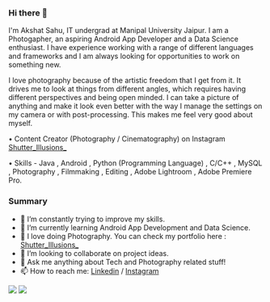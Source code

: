 ### Hi there 👋

I'm Akshat Sahu, IT undergrad at Manipal University Jaipur. I am a Photogapher, an aspiring Android App Developer and a Data Science enthusiast. I have experience working with a range of different languages and frameworks and I am always looking for opportunities to work on something new.

I love photography because of the artistic freedom that I get from it. It drives me to look at things from different angles, which requires having different perspectives and being open minded. I can take a picture of anything and make it look even better with the way I manage the settings on my camera or with post-processing. This makes me feel very good about myself. 

• Content Creator (Photography / Cinematography) on Instagram  [Shutter_Illusions_](https://www.instagram.com/shutter_illusions_/) 

• Skills - Java , Android , Python (Programming Language) , C/C++ , MySQL , Photography , Filmmaking , Editing , Adobe Lightroom , Adobe Premiere Pro.

### Summary

- 🔭 I’m constantly trying to improve my skills.
- 🌱 I’m currently learning Android App Development and Data Science.
- 📸 I love doing Photography. You can check my portfolio here :  [Shutter_Illusions_](https://www.instagram.com/shutter_illusions_/) 
- 👯 I’m looking to collaborate on project ideas.
- 💬 Ask me anything about Tech and Photography related stuff!
- 📫 How to reach me: [Linkedin](https://www.linkedin.com/in/akshat-sahu-a914a134/) / [Instagram](https://www.instagram.com/iamakshatsahu/) 

<img src="https://komarev.com/ghpvc/?username=Akshat2634&label=Profile+Views">    

<img src="https://github-readme-stats.vercel.app/api?username=Akshat2634&show_icons=true&theme=tokyonight">




